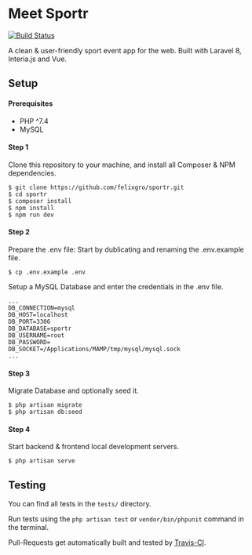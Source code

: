 # Meet Sportr

[![Build Status](https://www.travis-ci.com/felixgro/sportr.svg?branch=master)](https://www.travis-ci.com/felixgro/sportr)

A clean & user-friendly sport event app for the web.
Built with Laravel 8, Interia.js and Vue.

## Setup

#### Prerequisites
- PHP ^7.4
- MySQL

#### Step 1
Clone this repository to your machine, and install all Composer & NPM dependencies.
```
$ git clone https://github.com/felixgro/sportr.git
$ cd sportr
$ composer install
$ npm install
$ npm run dev
```

#### Step 2
Prepare the .env file: Start by dublicating and renaming the .env.example file.
```
$ cp .env.example .env
```
Setup a MySQL Database and enter the credentials in the .env file.
```
...
DB_CONNECTION=mysql
DB_HOST=localhost
DB_PORT=3306
DB_DATABASE=sportr
DB_USERNAME=root
DB_PASSWORD=
DB_SOCKET=/Applications/MAMP/tmp/mysql/mysql.sock
...
```

#### Step 3
Migrate Database and optionally seed it.
```
$ php artisan migrate
$ php artisan db:seed
```

#### Step 4
Start backend & frontend local development servers.
```
$ php artisan serve
```

## Testing

You can find all tests in the `tests/` directory.

Run tests using the `php artisan test` or `vendor/bin/phpunit` command in the terminal.

Pull-Requests get automatically built and tested by [Travis-CI](https://www.travis-ci.com).